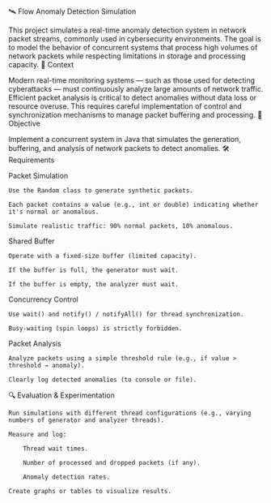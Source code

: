 🛰️ Flow Anomaly Detection Simulation

This project simulates a real-time anomaly detection system in network packet streams, commonly used in cybersecurity environments. The goal is to model the behavior of concurrent systems that process high volumes of network packets while respecting limitations in storage and processing capacity.
📌 Context

Modern real-time monitoring systems — such as those used for detecting cyberattacks — must continuously analyze large amounts of network traffic. Efficient packet analysis is critical to detect anomalies without data loss or resource overuse. This requires careful implementation of control and synchronization mechanisms to manage packet buffering and processing.
🎯 Objective

Implement a concurrent system in Java that simulates the generation, buffering, and analysis of network packets to detect anomalies.
🛠️ Requirements

Packet Simulation

    Use the Random class to generate synthetic packets.

    Each packet contains a value (e.g., int or double) indicating whether it's normal or anomalous.

    Simulate realistic traffic: 90% normal packets, 10% anomalous.

Shared Buffer

    Operate with a fixed-size buffer (limited capacity).

    If the buffer is full, the generator must wait.

    If the buffer is empty, the analyzer must wait.

Concurrency Control

    Use wait() and notify() / notifyAll() for thread synchronization.

    Busy-waiting (spin loops) is strictly forbidden.

Packet Analysis

    Analyze packets using a simple threshold rule (e.g., if value > threshold → anomaly).

    Clearly log detected anomalies (to console or file).

🔍 Evaluation & Experimentation

    Run simulations with different thread configurations (e.g., varying numbers of generator and analyzer threads).

    Measure and log:

        Thread wait times.

        Number of processed and dropped packets (if any).

        Anomaly detection rates.

    Create graphs or tables to visualize results.